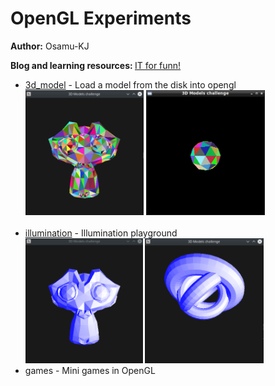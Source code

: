 
# OpenGL Experiments

<b>Author:</b> Osamu-KJ

<b>Blog and learning resources: </b> <a href="https://osamu-kj.gitbook.io/">IT for funn!</a>

<ul>
  <li><a href="./3d_model/main.cpp">3d_model</a> - Load a model from the disk into opengl</li>
  <img src="/3d_model/images/3d_models_1.png" height="200" />
  <img src="/3d_model/images/3d_models_2.png" height="200" />
  <br><br>
  <li><a href="./illumination/main.cpp">illumination</a> - Illumination playground</li>
  <img src="/illumination/images/illumination_1.png" height="200" /> 
  <img src="/illumination/images/illumination_2.png" height="200" />
  <li>games - Mini games in OpenGL</li>
</ul>
